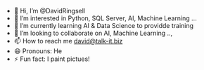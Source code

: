- 👋 Hi, I’m @DavidRingsell
- 👀 I’m interested in Python, SQL Server, AI, Machine Learning ...
- 🌱 I’m currently learning AI & Data Science to providde training
- 💞️ I’m looking to collaborate on AI, Machine Learning ..,
- 📫 How to reach me david@talk-it.biz
- 😄 Pronouns: He
- ⚡ Fun fact: I paint pictues!

<!---
DavidRingsell/DavidRingsell is a ✨ special ✨ repository because its `README.md` (this file) appears on your GitHub profile.
You can click the Preview link to take a look at your changes.
--->
